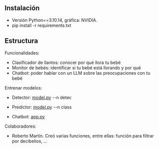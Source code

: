 ## Instalación
- Versión Python==3.10.14, gráfica: NVIDIA.
- pip install -r requirements.txt

## Estructura
Funcionalidades:
- Clasificador de llantos: conocer por qué llora tu bebé
- Monitor de bebés: identificar si tu bebé está llorando y por qué
- Chatbot: poder hablar con un LLM sobre las preocupaciones con tu bebé

Entrenar modelos:
- Detector: [model.py](model.py) --n detec
- Predictor: [model.py](model.py) --n class

- Chatbot: [app.py](app.py)

Colaboradores:
- Roberto Martín. Creó varias funciones, entre ellas: función para filtrar por decibelios, ...
